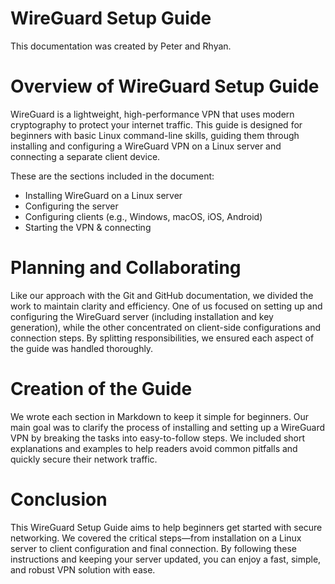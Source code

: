 # **WireGuard Setup Guide**

This documentation was created by Peter and Rhyan.

# **Overview of WireGuard Setup Guide**

WireGuard is a lightweight, high-performance VPN that uses modern cryptography to protect your internet traffic. This guide is designed for beginners with basic Linux command-line skills, guiding them through installing and configuring a WireGuard VPN on a Linux server and connecting a separate client device.

These are the sections included in the document:

- Installing WireGuard on a Linux server  
- Configuring the server  
- Configuring clients (e.g., Windows, macOS, iOS, Android)  
- Starting the VPN & connecting  

# **Planning and Collaborating**

Like our approach with the Git and GitHub documentation, we divided the work to maintain clarity and efficiency. One of us focused on setting up and configuring the WireGuard server (including installation and key generation), while the other concentrated on client-side configurations and connection steps. By splitting responsibilities, we ensured each aspect of the guide was handled thoroughly.

# **Creation of the Guide**

We wrote each section in Markdown to keep it simple for beginners. Our main goal was to clarify the process of installing and setting up a WireGuard VPN by breaking the tasks into easy-to-follow steps. We included short explanations and examples to help readers avoid common pitfalls and quickly secure their network traffic.

# **Conclusion**

This WireGuard Setup Guide aims to help beginners get started with secure networking. We covered the critical steps—from installation on a Linux server to client configuration and final connection. By following these instructions and keeping your server updated, you can enjoy a fast, simple, and robust VPN solution with ease.

